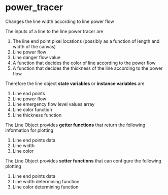 # power_tracer
Changes the line width according to line power flow

The inputs of a line to the line power tracer are
1. The line end point pixel locations (possibly as a function of length and width of the canvas)
2. Line power flow
3. Line danger flow value
4. A function that decides the color of line according to the power flow
5. A function that decides the thickness of the line according to the power flow

Therefore the line object **state variables** or **instance variables** are
1. Line end points
2. Line power flow
3. Line emergency flow level values array
4. Line color function
5. Line thickness function

The Line Object provides **getter functions** that return the following information for plotting
1. Line end points data
2. Line width
2. Line color

The Line Object provides **setter functions** that can configure the following plotting
1. Line end points data
2. Line width determining function
2. Line color determining function
